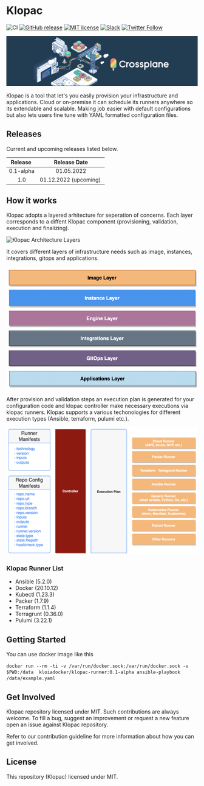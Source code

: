 # Klopac

![CI](https://github.com/crossplane/crossplane/workflows/CI/badge.svg) [![GitHub release](https://img.shields.io/github/release/Naereen/StrapDown.js.svg)](https://GitHub.com/kloia/klopac/releases/) [![MIT license](https://img.shields.io/badge/License-MIT-blue.svg)](https://lbesson.mit-license.org/) [![Slack](https://slack.crossplane.io/badge.svg)](https://slack.crossplane.io) [![Twitter Follow](https://img.shields.io/twitter/follow/crossplane_io.svg?style=social&label=Follow)](https://twitter.com/intent/follow?screen_name=crossplane_io&user_id=788180534543339520)

![Klopac Media Banner](https://github.com/crossplane/crossplane/raw/master/docs/media/banner.png)

Klopac is a tool that let's you easily provision your infrastructure and applications. Cloud or on-premise it can schedule its runners anywhere so its extendable and scalable. Making job easier with default configurations but also lets users fine tune with YAML formatted configuration files.

## Releases

Current and upcoming releases listed below.

| Release | Release Date |
|:---:|:---:|
| 0.1-alpha | 01.05.2022 |
| 1.0 | 01.12.2022 (upcoming) |

## How it works

Klopac adopts a layered arhitecture for seperation of concerns. Each layer corresponds to a diffent Klopac component (provisioning, validation, execution and finalizing).

![Klopac Architecture Layers](img/klopac-layers.png)

It covers different layers of infrastructure needs such as image, instances, integrations, gitops and applications.

![Klopac Layers](img/Layers.png)

After provision and validation steps an execution plan is generated for your configuration code and klopac controller make necessary executions via klopac runners. Klopac supports a various techonologies for different execution types (Ansible, terraform, pulumi etc.).

![Klopac Controller Flow](img/ControllerFlow.png)

### Klopac Runner List

- Ansible	(5.2.0)
- Docker	(20.10.12)
- Kubectl	(1.23.3)
- Packer    (1.7.9)
- Terraform	(1.1.4)
- Terragrunt	(0.36.0)
- Pulumi	(3.22.1)

## Getting Started

You can use docker image like this

```
docker run --rm -ti -v /var/run/docker.sock:/var/run/docker.sock -v $PWD:/data  kloiadocker/klopac-runner:0.1-alpha ansible-playbook /data/example.yaml
```

## Get Involved

Klopac repository licensed under MIT. Such contributions are always welcome. To fill a bug, suggest an improvement or request a new feature open an issue against Klopac repository. 

Refer to our contribution guideline for more information about how you can get involved.

## License

This repository (Klopac) licensed under MIT.

